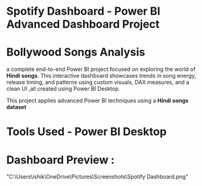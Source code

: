 # Spotify Dashboard - Power BI Advanced Dashboard Project

# Bollywood Songs Analysis 
a complete end-to-end Power BI project focused on exploring the world of **Hindi songs**. This interactive dashboard showcases trends in song energy, release timing, and patterns using custom visuals, DAX measures, and a clean UI ,all created using Power BI Desktop.

This project applies advanced Power BI techniques using a **Hindi songs dataset**

# Tools Used - Power BI Desktop

# Dashboard Preview :
"C:\Users\ishik\OneDrive\Pictures\Screenshots\Spotify Dashboard.png"
